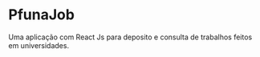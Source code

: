 # PfunaJob
Uma aplicação com React Js para deposito e consulta de trabalhos feitos em universidades.
